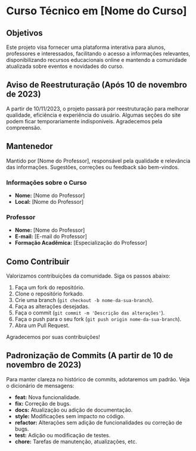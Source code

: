 # Curso Técnico em [Nome do Curso]

## Objetivos
Este projeto visa fornecer uma plataforma interativa para alunos, professores e interessados, facilitando o acesso a informações relevantes, disponibilizando recursos educacionais online e mantendo a comunidade atualizada sobre eventos e novidades do curso.

## Aviso de Reestruturação (Após 10 de novembro de 2023)
A partir de 10/11/2023, o projeto passará por reestruturação para melhorar qualidade, eficiência e experiência do usuário. Algumas seções do site podem ficar temporariamente indisponíveis. Agradecemos pela compreensão.

## Mantenedor
Mantido por [Nome do Professor], responsável pela qualidade e relevância das informações. Sugestões, correções ou feedback são bem-vindos.

### Informações sobre o Curso
- **Nome:** [Nome do Professor]
- **Local:** [Nome do Professor]

### Professor
- **Nome:** [Nome do Professor]
- **E-mail:** [E-mail do Professor]
- **Formação Acadêmica:** [Especialização do Professor]


## Como Contribuir
Valorizamos contribuições da comunidade. Siga os passos abaixo:
1. Faça um fork do repositório.
2. Clone o repositório forkado.
3. Crie uma branch (`git checkout -b nome-da-sua-branch`).
4. Faça as alterações desejadas.
5. Faça o commit (`git commit -m 'Descrição das alterações'`).
6. Faça o push para o seu fork (`git push origin nome-da-sua-branch`).
7. Abra um Pull Request.

Agradecemos por suas contribuições!


## Padronização de Commits (A partir de 10 de novembro de 2023)
Para manter clareza no histórico de commits, adotaremos um padrão. Veja o dicionário de mensagens:
- **feat:** Nova funcionalidade.
- **fix:** Correção de bugs.
- **docs:** Atualização ou adição de documentação.
- **style:** Modificações sem impacto no código.
- **refactor:** Alterações sem adição de funcionalidades ou correção de bugs.
- **test:** Adição ou modificação de testes.
- **chore:** Tarefas de manutenção, atualizações, etc.
